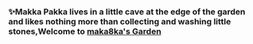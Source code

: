 
### ✨Makka Pakka lives in a little cave at the edge of the garden and likes nothing more than collecting and washing little stones,Welcome to [maka8ka's Garden][myblog]
<!-- ### [![我的 GitHub 数据](https://github-readme-stats.vercel.app/api?username=Maka8ka)]() -->
<!--
**Maka8ka/Maka8ka** is a ✨ _special_ ✨ repository because its `README.md` (this file) appears on your GitHub profile.

Here are some ideas to get you started:

- 🔭 I’m currently working on ...
- 🌱 I’m currently learning ...
- 👯 I’m looking to collaborate on ...
- 🤔 I’m looking for help with ...
- 💬 Ask me about ...
- 📫 How to reach me: ...
- 😄 Pronouns: ...
- ⚡ Fun fact: ...
-->
[myblog]:https://maka8ka.github.io/
